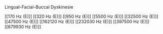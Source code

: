 Lingual-Facial-Buccal Dyskinesie

[[170 Hz (E)]]
[[320 Hz (E)]]
[[950 Hz (E)]]
[[5500 Hz (E)]]
[[32500 Hz (E)]]
[[47500 Hz (E)]]
[[162120 Hz (E)]]
[[232030 Hz (E)]]
[[397500 Hz (E)]]
[[679930 Hz (E)]]